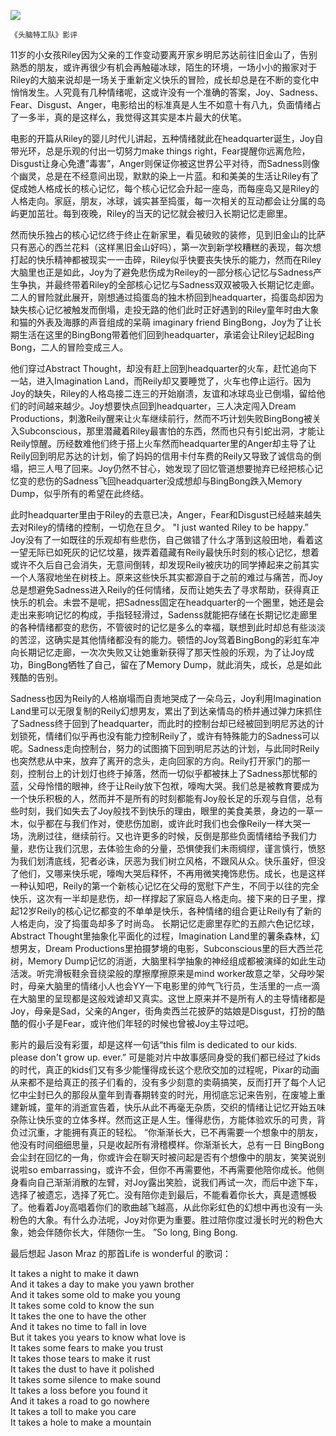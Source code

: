 ![](inside_out.jpg)

`《头脑特工队》影评`

11岁的小女孩Riley因为父亲的工作变动要离开家乡明尼苏达前往旧金山了，告别熟悉的朋友，或许再很少有机会再触碰冰球，陌生的环境，一场小小的搬家对于Riley的大脑来说却是一场关于重新定义快乐的冒险，成长却总是在不断的变化中悄悄发生。人究竟有几种情绪呢，这或许没有一个准确的答案，Joy、Sadness、Fear、Disgust、Anger，电影给出的标准真是人生不如意十有八九，负面情绪占了一多半，真的是这样么，我觉得这其实是本片最大的伏笔。

电影的开篇从Riley的婴儿时代儿讲起，五种情绪就此在headquarter诞生，Joy自带光环，总是乐观的付出一切努力make things right，Fear提醒你远离危险，Disgust让身心免遭”毒害”，Anger则保证你被这世界公平对待，而Sadness则像个幽灵，总是在不经意间出现，默默的染上一片蓝。和和美美的生活让Riley有了促成她人格成长的核心记忆，每个核心记忆会升起一座岛，而每座岛又是Riley的人格走向。家庭，朋友，冰球，诚实甚至捣蛋，每一次相关的互动都会让分属的岛屿更加茁壮。每到夜晚，Riley的当天的记忆就会被归入长期记忆走廊里。

然而快乐独占的核心记忆终于终止在新家里，看见破败的装修，见到旧金山的比萨只有恶心的西兰花料（这样黑旧金山好吗），第一次到新学校糟糕的表现，每次想打起的快乐精神都被现实一一击碎，Riley似乎快要丧失快乐的能力，然而在Riley大脑里也正是如此，Joy为了避免悲伤成为Reiley的一部分核心记忆与Sadness产生争执，并最终带着Riley的全部核心记忆与Sadness双双被吸入长期记忆走廊。二人的冒险就此展开，刚想通过捣蛋岛的独木桥回到headquarter，捣蛋岛却因为缺失核心记忆被触发而倒塌，走投无路的他们此时正好遇到的Riley童年时由大象和猫的外表及海豚的声音组成的呆萌 imaginary friend BingBong，Joy为了让长期生活在这里的BingBong带着他们回到headquarter，承诺会让Riley记起Bing Bong，二人的冒险变成三人。

他们穿过Abstract Thought，却没有赶上回到headquarter的火车，赶忙追向下一站，进入Imagination Land，而Reily却又要睡觉了，火车也停止运行。因为Joy的缺失，Riley的人格岛接二连三的开始崩溃，友谊和冰球岛业已倒塌，留给他们的时间越来越少。Joy想要快点回到headquarter，三人决定闯入Dream Productions，刺激Reily醒来让火车继续前行，然而不巧计划失败BingBong被关入Subconscious，那里潜藏着Riley最害怕的东西，然而也只有引蛇出洞，才能让Reily惊醒。历经数难他们终于搭上火车然而headquarter里的Anger却主导了让Reily回到明尼苏达的计划，偷了妈妈的信用卡付车费的Reily又导致了诚信岛的倒塌，把三人甩了回来。Joy仍然不甘心，她发现了回忆管道想要抛弃已经把核心记忆变的悲伤的Sadness飞回headquarter没成想却与BingBong跌入Memory Dump，似乎所有的希望在此终结。

此时headquarter里由于Riley的去意已决，Anger，Fear和Disgust已经越来越失去对Riley的情绪的控制，一切危在旦夕。
"I just wanted Riley to be happy.” Joy没有了一如既往的乐观却有些悲伤，自己做错了什么才落到这般田地，看着这一望无际已如死灰的记忆坟墓，拨弄着蕴藏有Reily最快乐时刻的核心记忆，想着或许不久后自己会消失，无意间倒转，却发现Reily被庆功的同学捧起来之前其实一个人落寂地坐在树枝上。原来这些快乐其实都源自于之前的难过与痛苦，而Joy总是想避免Sadness进入Reily的任何情绪，反而让她失去了寻求帮助，获得真正快乐的机会。未尝不是呢，把Sadness固定在headquarter的一个圈里，她还是会走出来影响记忆的构成，手指轻轻滑过，Sadenss就能把存储在长期记忆走廊里的各种情绪都变的悲伤，不管彼时的记忆是多么的幸福，联想到此时却总有些淡淡的苦涩，这确实是其他情绪都没有的能力。顿悟的Joy驾着BingBong的彩虹车冲向长期记忆走廊，一次次失败又让她重新获得了那天性般的乐观，为了让Joy成功，BingBong牺牲了自己，留在了Memory Dump，就此消失，成长，总是如此残酷的告别。

Sadness也因为Reily的人格崩塌而自责地哭成了一朵乌云，Joy利用Imagination Land里可以无限复制的Reily幻想男友，累出了到达亲情岛的桥并通过弹力床抓住了Sadness终于回到了headquarter，而此时的控制台却已经被回到明尼苏达的计划锁死，情绪们似乎再也没有能力控制Reily了，或许有特殊能力的Sadness可以呢。Sadness走向控制台，努力的试图摘下回到明尼苏达的计划，与此同时Reily也突然悲从中来，放弃了离开的念头，走向回家的方向。Reily打开家门的那一刻，控制台上的计划灯也终于掉落，然而一切似乎都被抹上了Sadness那忧郁的蓝，父母怜惜的眼神，终于让Reily放下包袱，嚎啕大哭。我们总是被教育要成为一个快乐积极的人，然而并不是所有的时刻都能有Joy般长足的乐观与自信，总有些时刻，我们如失去了Joy般找不到快乐的理由，眼里的美食美景，身边的一草一木，似乎都在与我们作对，使悲伤加剧，或许此时我们也会像Reily一样大哭一场，洗刷过往，继续前行。又也许更多的时候，反倒是那些负面情绪给予我们力量，悲伤让我们沉思，去体验生命的分量，恐惧使我们未雨绸缪，谨言慎行，愤怒为我们划清底线，犯者必诛，厌恶为我们树立风格，不跟风从众。快乐虽好，但没了他们，又哪来快乐呢，嚎啕大哭后释怀，不再用微笑掩饰悲伤。成长，也是这样一种认知吧，Reily的第一个新核心记忆在父母的宽慰下产生，不同于以往的完全快乐，这次有一半却是悲伤，却一样撑起了家庭岛人格走向。接下来的日子里，撑起12岁Reily的核心记忆都变的不单单是快乐，各种情绪的组合更让Reily有了新的人格走向，没了捣蛋岛却多了时尚岛。
长期记忆走廊里存贮的五颜六色记忆球，Abstract Thought里抽象化平面化的过程，Imagination Land里的薯条森林，幻想男友，Dream Productions里拍摄梦境的电影，Subconscious里的巨大西兰花树，Memory Dump记忆的消逝，大脑里科学抽象的神经组成都被演绎的如此生动活泼。听完滑板鞋余音绕梁般的摩擦摩擦原来是mind worker故意之举，父母吵架时，母亲大脑里的情绪小人也会YY一下电影里的帅气飞行员，生活里的一点一滴在大脑里的呈现都是这般戏谑却又真实。这世上原来并不是所有人的主导情绪都是Joy，母亲是Sad，父亲的Anger，街角卖西兰花披萨的姑娘是Disgust，打扮的酷酷的假小子是Fear，或许他们年轻的时候也曾被Joy主导过吧。

影片的最后没有彩蛋，却是这样一句话“this film is dedicated to our kids. please don't grow up. ever.” 可是能对片中故事感同身受的我们都已经过了kids的时代，真正的kids们又有多少能懂得成长这个悲欣交加的过程呢，Pixar的动画从来都不是给真正的孩子们看的，没有多少刻意的卖萌搞笑，反而打开了每个人记忆中尘封已久的那段从童年到青春期转变的时光，用彻底忘记来告别，在废墟上重建新城，童年的消逝宣告着，快乐从此不再毫无杂质，交织的情绪让记忆开始五味杂陈让快乐变的立体多样。然而这正是人生。懂得悲伤，方能体验欢乐的可贵，背负过沉重，才能拥有真正的轻松。 
“你渐渐长大，已不再需要一个想象中的朋友，他没有时间细细思量，只是收起所有滑稽模样。你渐渐长大，总有一日 BingBong会尘封在回忆的一角，你或许会在聊天时被问起是否有个想像中的朋友，笑笑说别说啦so embarrassing，或许不会，但你不再需要他，不再需要他陪你成长。他侧身看向自己渐渐消散的左臂，对Joy露出笑脸，说我们再试一次，而后中途下车，选择了被遗忘，选择了死亡。没有陪你走到最后，不能看着你长大，真是遗憾极了。他看着Joy高唱着你们的歌曲越飞越高，从此你彩虹色的幻想中再也没有一头粉色的大象。有什么办法呢，Joy对你更为重要。胜过陪你度过漫长时光的粉色大象，她会伴随你长大，伴随你一生。 ”So long, Bing Bong.

最后想起 Jason Mraz 的那首Life is wonderful 的歌词：

It takes a night to make it dawn <br/>
And it takes a day to make you yawn brother <br/>
And it takes some old to make you young <br/>
It takes some cold to know the sun <br/>
It takes the one to have the other<br/>
And it takes no time to fall in love <br/>
But it takes you years to know what love is <br/>
It takes some fears to make you trust <br/>
It takes those tears to make it rust <br/>
It takes the dust to have it polished <br/>
It takes some silence to make sound <br/>
It takes a loss before you found it <br/>
And it takes a road to go nowhere <br/>
It takes a toll to make you care <br/>
It takes a hole to make a mountain